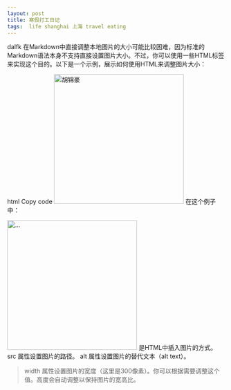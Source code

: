 ```yaml
---
layout: post
title: 寒假打工日记
tags:  life shanghai 上海 travel eating
---
```




dalfk
在Markdown中直接调整本地图片的大小可能比较困难，因为标准的Markdown语法本身不支持直接设置图片大小。不过，你可以使用一些HTML标签来实现这个目的。以下是一个示例，展示如何使用HTML来调整图片大小：

html
Copy code
<img src="assets/img/IMG_7341.jpg" alt="胡锦豪" width="300"/>
在这个例子中：

<img src="..." alt="..." width="300"/> 是HTML中插入图片的方式。
src 属性设置图片的路径。
alt 属性设置图片的替代文本（alt text）。
> width 属性设置图片的宽度（这里是300像素）。你可以根据需要调整这个值。高度会自动调整以保持图片的宽高比。
